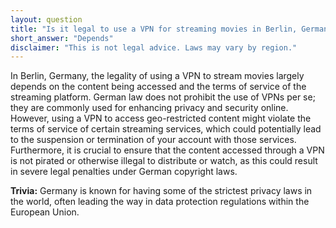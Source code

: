 ```yaml
---
layout: question
title: "Is it legal to use a VPN for streaming movies in Berlin, Germany?"
short_answer: "Depends"
disclaimer: "This is not legal advice. Laws may vary by region."
---
```


In Berlin, Germany, the legality of using a VPN to stream movies largely depends on the content being accessed and the terms of service of the streaming platform. German law does not prohibit the use of VPNs per se; they are commonly used for enhancing privacy and security online. However, using a VPN to access geo-restricted content might violate the terms of service of certain streaming services, which could potentially lead to the suspension or termination of your account with those services. Furthermore, it is crucial to ensure that the content accessed through a VPN is not pirated or otherwise illegal to distribute or watch, as this could result in severe legal penalties under German copyright laws.

**Trivia:** Germany is known for having some of the strictest privacy laws in the world, often leading the way in data protection regulations within the European Union.
